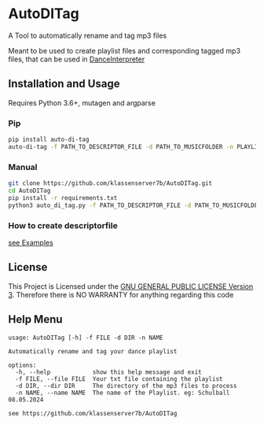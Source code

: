 # AutoDITag

A Tool to automatically rename and tag mp3 files

Meant to be used to create playlist files and corresponding tagged mp3 files, that can be used in [DanceInterpreter](https://github.com/Klassenserver7b/Danceinterpreter)

## Installation and Usage

Requires Python 3.6+, mutagen and argparse

### Pip
```sh
pip install auto-di-tag
auto-di-tag -f PATH_TO_DESCRIPTOR_FILE -d PATH_TO_MUSICFOLDER -n PLAYLISTNAME
```

### Manual
```sh
git clone https://github.com/klassenserver7b/AutoDITag.git
cd AutoDITag
pip install -r requirements.txt
python3 auto_di_tag.py -f PATH_TO_DESCRIPTOR_FILE -d PATH_TO_MUSICFOLDER -n PLAYLISTNAME
```

### How to create descriptorfile
[see Examples](examples/README.md)

## License
This Project is Licensed under the [GNU GENERAL PUBLIC LICENSE Version 3](LICENSE).
Therefore there is NO WARRANTY for anything regarding this code

## Help Menu

```
usage: AutoDITag [-h] -f FILE -d DIR -n NAME

Automatically rename and tag your dance playlist

options:
  -h, --help            show this help message and exit
  -f FILE, --file FILE  Your txt file containing the playlist
  -d DIR, --dir DIR     The directory of the mp3 files to process
  -n NAME, --name NAME  The name of the Playlist. eg: Schulball 08.05.2024

see https://github.com/klassenserver7b/AutoDITag
```
